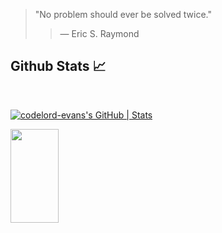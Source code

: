 > "No problem should ever be solved twice."
>
>> — Eric S. Raymond

<h2 align="left">Github Stats 📈</h2>
<br>

[![codelord-evans's GitHub | Stats](https://stats.quira.sh/codelord-evans/github?theme=dark)](https://quira.sh?utm_source=widgets&utm_campaign=codelord-evans)

<p align="left">
  
<img width="39%" height="150px" src="https://github-readme-streak-stats.herokuapp.com/?user=codelord-evans"></img>

</p>
